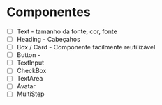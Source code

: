 # Componentes

- [ ] Text - tamanho da fonte, cor, fonte
- [ ] Heading - Cabeçahos
- [ ] Box / Card - Componente facilmente reutilizável
- [ ] Button -
- [ ] TextInput
- [ ] CheckBox
- [ ] TextArea
- [ ] Avatar
- [ ] MultiStep